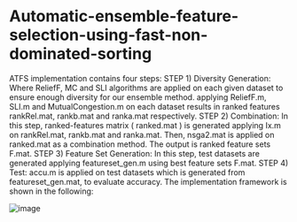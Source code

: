 # Automatic-ensemble-feature-selection-using-fast-non-dominated-sorting
ATFS implementation contains four steps:
STEP 1) Diversity Generation: 
Where ReliefF, MC and SLI algorithms are applied on each given dataset to ensure enough diversity for our ensemble method. applying ReliefF.m, SLI.m and MutualCongestion.m on each dataset results in ranked features rankRel.mat, rankb.mat and ranka.mat respectively.
STEP 2) Combination: 
In this step, ranked-features matrix ( ranked.mat ) is generated applying Ix.m on rankRel.mat, rankb.mat and ranka.mat. Then, nsga2.mat is applied on ranked.mat as a combination method. The output is ranked feature sets F.mat. 
STEP 3) Feature Set Generation: 
In this step, test datasets are generated applying featureset_gen.m using best feature sets F.mat. 
STEP 4) Test:
accu.m is applied on test datasets which is generated from featureset_gen.mat, to evaluate accuracy.
The implementation framework is shown in the following:
      
![image](https://user-images.githubusercontent.com/45941996/115833017-d094ec80-a428-11eb-9586-b6911457b28c.png)

